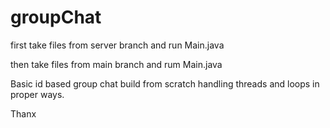 # groupChat
first take files from server branch and run Main.java

then take files from main branch and rum Main.java

Basic id based group chat build from scratch handling threads and loops in proper ways.

Thanx
